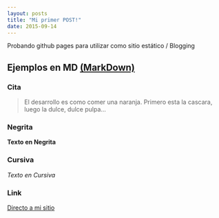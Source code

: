 ```yaml
---
layout: posts
title: "Mi primer POST!"
date: 2015-09-14
---
```


Probando github pages para utilizar como sitio estático / Blogging

## Ejemplos en MD [(MarkDown)](https://github.com/adam-p/markdown-here/wiki/Markdown-Cheatsheet)

### Cita
> El desarrollo es como comer una naranja. Primero esta la cascara, luego la dulce, dulce pulpa...

### Negrita
**Texto en Negrita**

### Cursiva
*Texto en Cursiva*

### Link
[Directo a mi sitio](http://www.marioromero.com.ar)

